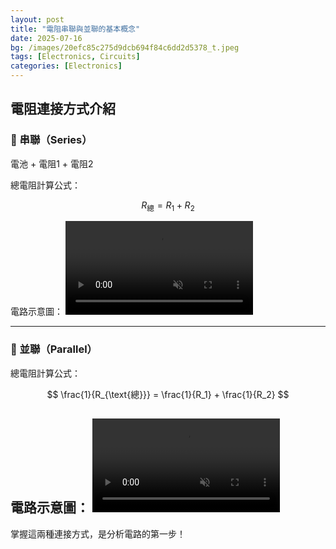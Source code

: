 ```yaml
---
layout: post
title: "電阻串聯與並聯的基本概念"
date: 2025-07-16
bg: /images/20efc85c275d9dcb694f84c6dd2d5378_t.jpeg
tags: [Electronics, Circuits]
categories: [Electronics]
---
```


## 電阻連接方式介紹

### 🔋 串聯（Series）

電池 + 電阻1 + 電阻2

總電阻計算公式：

$$
R_{\mathrm{總}} = R_1 + R_2
$$

電路示意圖：
<video autoplay loop muted playsinline style="max-width: 100%;">
  <source src="/assets/videos/screen-recording.mp4" type="video/mp4">
</video>

---

### 🔌 並聯（Parallel）



總電阻計算公式：

$$
\frac{1}{R_{\text{總}}} = \frac{1}{R_1} + \frac{1}{R_2}
$$

電路示意圖：
<video autoplay loop muted playsinline style="max-width: 100%;">
  <source src="/assets/videos/Screenrecording1.mp4" type="video/mp4">
</video>
---

掌握這兩種連接方式，是分析電路的第一步！
